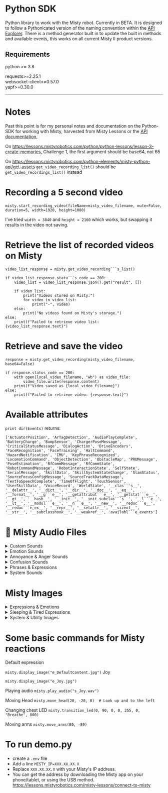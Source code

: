 # Python SDK

Python library to work with the  Misty robot. Currently in BETA. It is designed to follow a Pythonicated version of the naming convention within the [API Explorer](http://sdk.mistyrobotics.com/api-explorer/index.html).
There is a method generator built in to update the built in methods and available events, this works on all current Misty II product versions.

## Requirements

python >= 3.8

requests>=2.25.1<br>
websocket-client<=0.57.0<br>
yapf>=0.30.0
___

# Notes

Past this point is for my personal notes and documentation on the Python-SDK for working with Misty, harvested from Misty Lessons or the [API documentation.](https://docs.mistyrobotics.com/misty-ii/web-api/api-reference/)

On https://lessons.mistyrobotics.com/python/python-lessons/lesson-3-create-memories, Challenge 1, the first argument should be base64, not 65

On https://lessons.mistyrobotics.com/python-elements/misty-python-api/get-assets ```get_video_recording_list()``` should be ```get_video_recordings_list()``` instead

# Recording a 5 second video
```
misty.start_recording_video(fileName=misty_video_filename, mute=False, duration=5, width=1920, height=1080)
```

I've tried ```width = 3840``` and ```height = 2160``` which works, but swapping it results in the video not saving.

# Retrieve the list of recorded videos on Misty
```
video_list_response = misty.get_video_recording```s_list()

if video_list_response.statu```s_code == 200:
    video_list = video_list_response.json().get("result", [])
    
    if video_list:
        print("Videos stored on Misty:")
        for video in video_list:
            print("-", video)
    else:
        print("No videos found on Misty's storage.")
else:
    print(f"Failed to retrieve video list: {video_list_response.text}")
```
# Retrieve and save the video

```
response = misty.get_video_recording(misty_video_filename, base64=False)

if response.status_code == 200:
    with open(local_video_filename, "wb") as video_file:
        video_file.write(response.content)
    print(f"Video saved as {local_video_filename}")
else:
    print(f"Failed to retrieve video: {response.text}")
```

# Available attributes
```print dir(Events)``` returns:
```
['ActuatorPosition', 'ArTagDetection', 'AudioPlayComplete', 'BatteryCharge', 'BumpSensor', 'ChargerPoseMessage', 'CriticalStatusMessage', 'DialogAction', 'DriveEncoders', 'FaceRecognition', 'FaceTraining', 'HaltCommand', 'HazardNotification', 'IMU', 'KeyPhraseRecognized', 'LocomotionCommand', 'ObjectDetection', 'ObstacleMap', 'PRUMessage', 'PoseEstimation', 'RfCommMessage', 'RfCommState', 'RobotCommandMessage', 'RobotInteractionState', 'SelfState', 'SerialMessage', 'SkillData', 'SkillSystemStateChange', 'SlamStatus', 'SourceFocusConfigMessage', 'SourceTrackDataMessage', 'TextToSpeechComplete', 'TimeOfFlight', 'TouchSensor', 'UserSkillData', 'VoiceRecord', 'WorldState', '__clas```s__', '__delattr__', '__dict__', '__dir__', '__doc__', '__eq__', '__format__', '__g```e__', '__getattribut```e__', '__getstat```e__', '__gt__', '__hash__', '__init__', '__init_subclas```s__', '__l```e__', '__lt__', '__modul```e__', '__n```e__', '__new__', '__reduc```e__', '__reduc```e_ex__', '__repr__', '__setattr__', '__sizeof__', '__str__', '__subclasshook__', '__weakref__', 'availabl```e_events']
```

# 🎵 Misty Audio Files

<details>
<summary>Custom Sounds</summary>
<br>

```capture_Dialogue.wav```
```newvoice1.mp3```
```voice.wav```
</details>

<details>
<summary>Emotion Sounds</summary>
<br>

```s_Acceptance.wav```
```s_Amazement.wav```
```s_Amazement2.wav```
```s_Awe.wav```
```s_Awe2.wav```
```s_Awe3.wav```
```s_Boredom.wav```
```s_Ecstacy.wav```
```s_Ecstacy2.wav```
```s_Fear.wav```
```s_Joy.wav```
```s_Joy2.wav```
```s_Joy3.wav```
```s_Joy4.wav```
```s_Love.wav```
```s_Grief.wav```
```s_Grief2.wav```
```s_Grief3.wav```
```s_Grief4.wav```
```s_Rage.wav```
```s_Sadness.wav```
```s_Sadness2.wav```
```s_Sadness3.wav```
```s_Sadness4.wav```
```s_Sadness5.wav```
```s_Sadness6.wav```
```s_Sadness7.wav```
```s_Sleepy.wav```
```s_Sleepy2.wav```
```s_Sleepy3.wav```
```s_Sleepy4.wav```
```s_SleepySnore.wav```
```s_Loathing.wav```
```s_Disgust.wav```
```s_Disgust2.wav```
```s_Disgust3.wav```
```s_Disapproval.wav```
</details>

<details>
<summary>Annoyance & Anger Sounds</summary>
<br>

```s_Anger.wav```
```s_Anger2.wav```
```s_Anger3.wav```
```s_Anger4.wav```
```s_Annoyance.wav```
```s_Annoyance2.wav```
```s_Annoyance3.wav```
```s_Annoyance4.wav```
```s_Distraction.wav```
</details>

<details>
<summary>Confusion Sounds</summary>
<br>

```s_DisorientedConfused.wav```
```s_DisorientedConfused2.wav```
```s_DisorientedConfused3.wav```
```s_DisorientedConfused4.wav```
```s_DisorientedConfused5.wav```
```s_DisorientedConfused6.wav```
</details>

<details>
<summary>Phrases & Expressions</summary>
<br>

```s_PhraseByeBye.wav```
```s_PhraseEvilAhHa.wav```
```s_PhraseHello.wav```
```s_PhraseNoNoNo.wav```
```s_PhraseOopsy.wav```
```s_PhraseOwOwOw.wav```
```s_PhraseOwwww.wav```
```s_PhraseUhOh.wav```
</details>

<details>
<summary>System Sounds</summary>
<br>

```s_SystemCameraShutter.wav```
```s_SystemFailure.wav```
```s_SystemSuccess.wav```
```s_SystemWakeWord.wav```
</details>

# Misty Images

<details>
<summary>Expressions & Emotions</summary>
<br>

```e_Admiration.jpg (480x272)```
```e_Aggressiveness.jpg (480x272)```
```e_Amazement.jpg (480x272)```
```e_Anger.jpg (480x272)```
```e_ApprehensionConcerned.jpg (480x272)```
```e_Contempt.jpg (480x272)```
```e_ContentLeft.jpg (480x272)```
```e_ContentRight.jpg (480x272)```
```e_DefaultContent.jpg (480x272)```
```e_Disgust.jpg (480x272)```
```e_Disoriented.jpg (480x272)```
```e_EcstacyHilarious.jpg (480x272)```
```e_EcstacyStarryEyed.jpg (480x272)```
```e_Fear.jpg (480x272)```
```e_Grief.jpg (480x272)```
```e_Joy.jpg (480x272)```
```e_Joy2.jpg (480x272)```
```e_JoyGoofy.jpg (480x272)```
```e_JoyGoofy2.jpg (480x272)```
```e_JoyGoofy3.jpg (480x272)```
```e_Love.jpg (480x272)```
```e_Rage.jpg (480x272)```
```e_Rage2.jpg (480x272)```
```e_Rage3.jpg (480x272)```
```e_Rage4.jpg (480x272)```
```e_RemorseShame.jpg (480x272)```
```e_Sadness.jpg (480x272)```
```e_Surprise.jpg (480x272)```
```e_Terror.jpg (480x272)```
```e_Terror2.jpg (480x272)```
```e_TerrorLeft.jpg (480x272)```
```e_TerrorRight.jpg (480x272)```
</details>

<details>
<summary>Sleeping & Tired Expressions</summary>
<br>

```e_Sleeping.jpg (480x272)```
```e_SleepingZZZ.jpg (480x272)```
```e_Sleepy.jpg (480x272)```
```e_Sleepy2.jpg (480x272)```
```e_Sleepy3.jpg (480x272)```
```e_Sleepy4.jpg (480x272)```
</details>

<details>
<summary>System & Utility Images</summary>
<br>

```e_SystemBlackScreen.jpg (480x272)```
```e_SystemBlinkLarge.jpg (480x272)```
```e_SystemBlinkStandard.jpg (480x272)```
```e_SystemCamera.jpg (480x272)```
```e_SystemFlash.jpg (480x272)```
```e_SystemGearPrompt.jpg (480x272)```
```e_SystemLogoPrompt.jpg (480x272)```
</details>


# Some basic commands for Misty reactions

Default expression

```misty.display_image("e_DefaultContent.jpg")```
Joy

```misty.display_image("e_Joy.jpg")```

Playing audio
```misty.play_audio("s_Joy.wav")```

Moving Head
```misty.move_head(20, -20, 0)  # Look up and to the left```

Changing chest LED
```misty.transition_led(0, 90, 0, 0, 255, 0, "Breathe", 800)```

Moving arms
```misty.move_arms(80, -89)```

# To run demo.py

- create a ```.env``` file
- Add a line ```MISTY_IP=XXX.XX.XX.X```
- Replace ```XXX.XX.XX.X``` with your Misty's IP address.
- You can get the address by downloading the Misty app on your phone/tablet, or using the USB method. https://lessons.mistyrobotics.com/misty-lessons/connect-to-misty 


